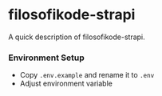 # filosofikode-strapi

A quick description of filosofikode-strapi.

### Environment Setup

- Copy `.env.example` and rename it to `.env`
- Adjust environment variable